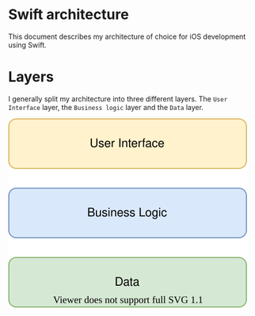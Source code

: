 # Swift architecture

This document describes my architecture of choice for iOS development using Swift.

# Layers

I generally split my architecture into three different layers. The `User Interface` layer, the `Business logic` layer and the `Data` layer.

![Layers](assets/layers.drawio.svg)